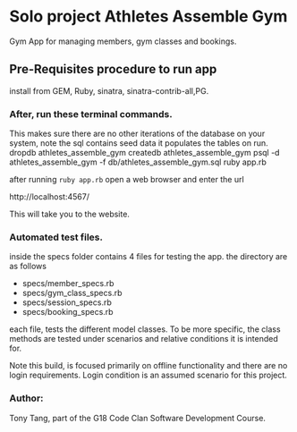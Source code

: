 # Solo project Athletes Assemble Gym

Gym App for managing members, gym classes and bookings.

## Pre-Requisites procedure to run app

install from GEM, Ruby, sinatra, sinatra-contrib-all,PG.

### After, run these terminal commands.

This makes sure there are no other iterations of the database on your system, note the sql contains seed data it populates the tables on run.
    dropdb athletes_assemble_gym
    createdb athletes_assemble_gym
    psql -d athletes_assemble_gym -f db/athletes_assemble_gym.sql
    ruby app.rb

after running
 ````ruby app.rb````
open a web browser and enter the url

http://localhost:4567/

This will take you to the website.

### Automated test files.

inside the specs folder contains 4 files for testing the app. the directory are as follows

* specs/member_specs.rb
* specs/gym_class_specs.rb
* specs/session_specs.rb
* specs/booking_specs.rb

each file, tests the different model classes. To be more specific, the class methods are tested under scenarios and relative conditions it is intended for.

Note this build, is focused primarily on offline functionality and there are no login requirements. Login condition is an assumed scenario for this project.

### Author:
Tony Tang, part of the G18 Code Clan Software Development Course.
